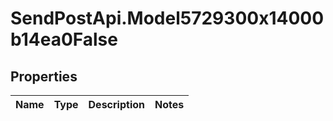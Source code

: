 # SendPostApi.Model5729300x14000b14ea0False

## Properties
Name | Type | Description | Notes
------------ | ------------- | ------------- | -------------


